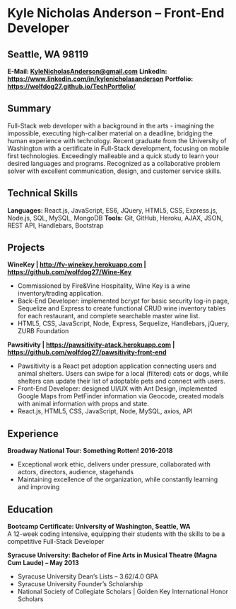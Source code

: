 # Kyle Nicholas Anderson &ndash; Front-End Developer
## Seattle, WA 98119 
**E-Mail: KyleNicholasAnderson@gmail.com**
**LinkedIn: https://www.linkedin.com/in/kylenicholasanderson**
**Portfolio: https://wolfdog27.github.io/TechPortfolio/**


## Summary
Full-Stack web developer with a background in the arts - imagining the impossible, executing high-caliber material
on a deadline, bridging the human experience with technology. Recent graduate from the University of Washington
with a certificate in Full-Stack development, focusing on mobile first technologies. Exceedingly malleable and a
quick study to learn your desired languages and programs. Recognized as a collaborative problem solver with
excellent communication, design, and customer service skills.

## Technical Skills
**Languages:** React.js, JavaScript, ES6, JQuery, HTML5, CSS, Express.js, Node.js, SQL, MySQL, MongoDB
**Tools:** Git, GitHub, Heroku, AJAX, JSON, REST API, Handlebars, Bootstrap


## Projects
**WineKey | http://fv-winekey.herokuapp.com | https://github.com/wolfdog27/Wine-Key**
- Commissioned by Fire&Vine Hospitality, Wine Key is a wine inventory/trading application.
- Back-End Developer: implemented bcrypt for basic security log-in page, Sequelize and Express to create
functional CRUD wine inventory tables for each restaurant, and complete searchable master wine list.
- HTML5, CSS, JavaScript, Node, Express, Sequelize, Handlebars, jQuery, ZURB Foundation


**Pawsitivity | https://pawsitivity-atack.herokuapp.com | https://github.com/wolfdog27/pawsitivity-front-end**
- Pawsitivity is a React pet adoption application connecting users and animal shelters. Users can swipe for a
local (filtered) cats or dogs, while shelters can update their list of adoptable pets and connect with users.
- Front-End Developer: designed UI/UX with Ant Design, implemented Google Maps from PetFinder
information via Geocode, created modals with animal information with props and state.
- React.js, HTML5, CSS, JavaScript, Node, MySQL, axios, API


## Experience
**Broadway National Tour: Something Rotten! 2016-2018**
- Exceptional work ethic, delivers under pressure, collaborated with actors, directors, audience, stagehands
- Maintaining excellence of the organization, while constantly learning and improving


## Education
**Bootcamp Certificate: University of Washington, Seattle, WA**  
A 12-week coding intensive, equipping their students with the skills to be a competitive Full-Stack Developer

**Syracuse University: Bachelor of Fine Arts in Musical Theatre (Magna Cum Laude) – May 2013**  
- Syracuse University Dean’s Lists – 3.62/4.0 GPA
- Syracuse University Founder’s Scholarship
- National Society of Collegiate Scholars | Golden Key International Honor Scholars
